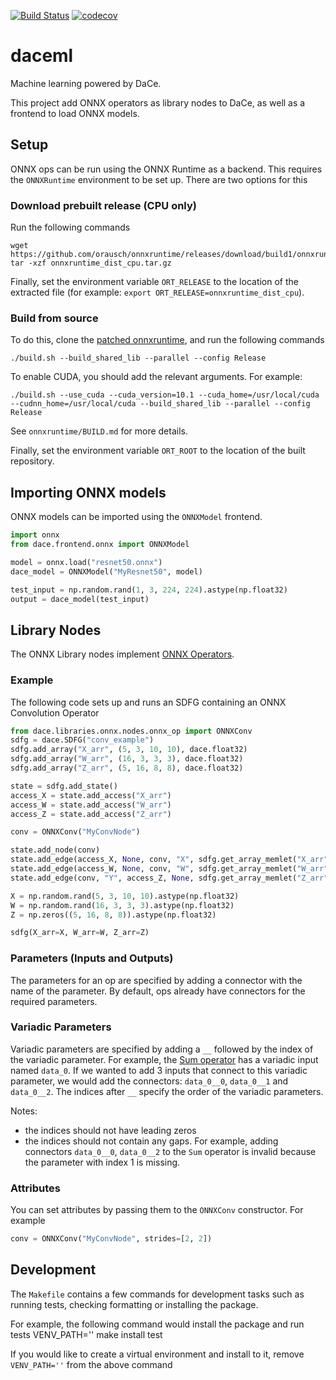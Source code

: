 [![Build Status](https://travis-ci.org/spcl/daceml.svg?branch=master)](https://travis-ci.org/spcl/daceml)
[![codecov](https://codecov.io/gh/spcl/daceml/branch/master/graph/badge.svg)](https://codecov.io/gh/spcl/daceml)
# daceml
Machine learning powered by DaCe. 

This project add ONNX operators as library nodes to DaCe, as well as a frontend to load ONNX models.

## Setup
ONNX ops can be run using the ONNX Runtime as a backend. This requires the `ONNXRuntime` environment to be set up. There are two options for this

### Download prebuilt release (CPU only)
Run the following commands 
	
	wget https://github.com/orausch/onnxruntime/releases/download/build1/onnxruntime_dist_cpu.tar.gz
	tar -xzf onnxruntime_dist_cpu.tar.gz

Finally, set the environment variable `ORT_RELEASE` to the location of the extracted file (for example: `export ORT_RELEASE=onnxruntime_dist_cpu`).

### Build from source
To do this, clone the [patched onnxruntime](https://github.com/orausch/onnxruntime), and run the following commands

	./build.sh --build_shared_lib --parallel --config Release

To enable CUDA, you should add the relevant arguments. For example:

	./build.sh --use_cuda --cuda_version=10.1 --cuda_home=/usr/local/cuda --cudnn_home=/usr/local/cuda --build_shared_lib --parallel --config Release

See ``onnxruntime/BUILD.md`` for more details.

Finally, set the environment variable `ORT_ROOT` to the location of the built repository.


## Importing ONNX models
ONNX models can be imported using the `ONNXModel` frontend.
```python
import onnx
from dace.frontend.onnx import ONNXModel

model = onnx.load("resnet50.onnx")
dace_model = ONNXModel("MyResnet50", model)

test_input = np.random.rand(1, 3, 224, 224).astype(np.float32)
output = dace_model(test_input)
```

## Library Nodes
The ONNX Library nodes implement [ONNX Operators](https://github.com/onnx/onnx/blob/master/docs/Operators.md).

### Example
The following code sets up and runs an SDFG containing an ONNX Convolution Operator
```python
from dace.libraries.onnx.nodes.onnx_op import ONNXConv
sdfg = dace.SDFG("conv_example")
sdfg.add_array("X_arr", (5, 3, 10, 10), dace.float32)
sdfg.add_array("W_arr", (16, 3, 3, 3), dace.float32)
sdfg.add_array("Z_arr", (5, 16, 8, 8), dace.float32)

state = sdfg.add_state()
access_X = state.add_access("X_arr")
access_W = state.add_access("W_arr")
access_Z = state.add_access("Z_arr")

conv = ONNXConv("MyConvNode")

state.add_node(conv)
state.add_edge(access_X, None, conv, "X", sdfg.get_array_memlet("X_arr"))
state.add_edge(access_W, None, conv, "W", sdfg.get_array_memlet("W_arr"))
state.add_edge(conv, "Y", access_Z, None, sdfg.get_array_memlet("Z_arr"))

X = np.random.rand(5, 3, 10, 10).astype(np.float32)
W = np.random.rand(16, 3, 3, 3).astype(np.float32)
Z = np.zeros((5, 16, 8, 8)).astype(np.float32)

sdfg(X_arr=X, W_arr=W, Z_arr=Z)
```
### Parameters (Inputs and Outputs)
The parameters for an op are specified by adding a connector with the name of the parameter. By default, ops already have connectors for the required parameters.

### Variadic Parameters
Variadic parameters are specified by adding a `__` followed by the index of the variadic parameter. For example, the [Sum operator](https://github.com/onnx/onnx/blob/master/docs/Operators.md#sum) has a variadic input named `data_0`. If we wanted to add 3 inputs that connect to this variadic parameter, we would add the connectors: `data_0__0`, `data_0__1` and `data_0__2`. The indices after `__` specify the order of the variadic parameters.

Notes:
* the indices should not have leading zeros
* the indices should not contain any gaps. For example, adding connectors `data_0__0`, `data_0__2` to the `Sum` operator is invalid because the parameter with index 1 is missing.

### Attributes
You can set attributes by passing them to the `ONNXConv` constructor. For example
```python
conv = ONNXConv("MyConvNode", strides=[2, 2])
```

## Development
The `Makefile` contains a few commands for development tasks such as running tests, checking formatting or installing the package.

For example, the following command would install the package and run tests
	VENV_PATH='' make install test

If you would like to create a virtual environment and install to it, remove `VENV_PATH=''` from the above command
